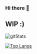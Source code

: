 ### Hi there 👋

## WIP :)
![gitStats](https://github-readme-stats.vercel.app/api?username=bran-mf&count_private=true&show_icons=true&theme=react)

[![Top Langs](https://github-readme-stats.vercel.app/api/top-langs/?username=bran-mf&count_private=true&theme=react)](https://github.com/bran-mf/github-readme-stats)
<!--
**Bran-mf/Bran-mf** is a ✨ _special_ ✨ repository because its `README.md` (this file) appears on your GitHub profile.

Here are some ideas to get you started:

- 🔭 I’m currently working on ...
- 🌱 I’m currently learning ...
- 👯 I’m looking to collaborate on ...
- 🤔 I’m looking for help with ...
- 💬 Ask me about ...
- 📫 How to reach me: ...
- 😄 Pronouns: ...
- ⚡ Fun fact: ...
-->
